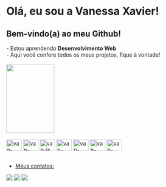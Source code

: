 
<h1>Olá, eu sou a Vanessa Xavier!</h1> 
<h2>Bem-vindo(a) ao meu Github!</h2>
- Estou aprendendo <strong>Desenvolvimento Web</strong><br>
- Aqui você confere todos os meus projetos, fique à vontade!<br>

<br>

  <div>
    <a href="https://github.com/xavmxs">
    <img height="180em" width="50%" src="https://github-readme-stats.vercel.app/api/top-langs/?username=xavmxs&layout=compact&langs_count=16&theme=dracula"/>
  </div>
  <div style ="display: inline-block"><br>
  <img align="center" alt="van-css" height="30" width="40" src="https://cdn.jsdelivr.net/gh/devicons/devicon/icons/css3/css3-original.svg">
  <img align="center" alt="van-java" height="30" width="40" src="https://cdn.jsdelivr.net/gh/devicons/devicon/icons/java/java-original.svg">
  <img align="center" alt="van-js" height="30" width="40" src="https://cdn.jsdelivr.net/gh/devicons/devicon/icons/javascript/javascript-original.svg">
  <img align="center" alt="van-html" height="30" width="40" src="https://cdn.jsdelivr.net/gh/devicons/devicon/icons/html5/html5-original.svg">
  <img align="center" alt="van-mysql" height="30" width="40"  src="https://cdn.jsdelivr.net/gh/devicons/devicon/icons/mysql/mysql-original-wordmark.svg">
  <img align="center" alt="van-spring" height="30" width="40"  src="https://cdn.jsdelivr.net/gh/devicons/devicon/icons/spring/spring-original-wordmark.svg" />
  <img align="center" alt="van-spring" height="30" width="40"   src="https://cdn.jsdelivr.net/gh/devicons/devicon/icons/react/react-original-wordmark.svg" />
  </div><br><br>
     
          
 

          
             


- Meus contatos:
<div>
  
  <a href="https://www.instagram.com/vxavierdev/" target="_blank"><img src="https://img.shields.io/badge/-Instagram-%23E4405F?style=for-the-badge&logo=instagram&logoColor=white" target="_blank"></a>
  <a href="https://www.linkedin.com/in/xavier-vanessa/" target="_blank"><img src="https://img.shields.io/badge/-LinkedIn-%230077B5?style=for-the-badge&logo=linkedin&logoColor=white" target="_blank"></a> 
  <a href="mailto:vxavier.dev@gmail.com"><img src="https://img.shields.io/badge/-Gmail-%23333?style=for-the-badge&logo=gmail&logoColor=white" target="_blank"></a>
 

</div>



